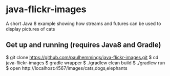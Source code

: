 # java-flickr-images

A short Java 8 example showing how streams and futures can be used to display pictures of cats

## Get up and running (requires Java8 and Gradle)

$ git clone https://github.com/paulhemmings/java-flickr-images.git
$ cd java-flickr-images
$ gradle wrapper
$ ./gradlew clean build
$ ./gradlew run
$ open http://localhost:4567/images/cats,dogs,elephants
